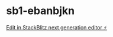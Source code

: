 # sb1-ebanbjkn

[Edit in StackBlitz next generation editor ⚡️](https://stackblitz.com/~/github.com/devtestdevd/sb1-ebanbjkn)